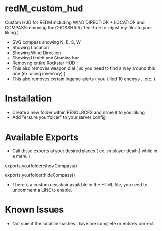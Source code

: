 # redM_custom_hud
Custom HUD for REDM including WIND DIRECTION + LOCATION and COMPASS removing the CROSSHAIR 
( feel free to adjust my files to your liking )

- SVG compass showing N, E, S, W
- Showing Location 
- Showing Wind Direction
- Showing Health and Stamina bar 
- Removing entire Rockstar HUD !
- This also removes weapon dial ( so you need to find a way around this one (ex. using inventory) )
- This also removes certain ingame-alerts ( you killed 10 enemys .. etc. )

# Installation
- Create a new folder within RESOURCES and name it to your liking
- Add "ensure yourfolder" to your server config

# Available Exports
- Call these exports at your desired places ( ex. on player death | while in a menu )

exports.yourfolder:showCompass()

exports.yourfolder:hideCompass()

- There is a custom crosshair available in the HTML file, you need to uncomment a LINE to enable.

# Known Issues
- Not sure if the location-hashes I have are complete or entirely correct. 
